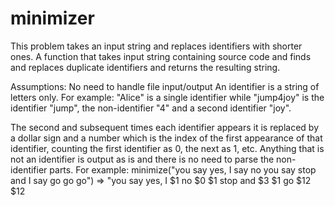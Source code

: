 # minimizer

This problem takes an input string and replaces identifiers with shorter ones.
A function that takes input string containing source code and finds and replaces duplicate identifiers and returns the resulting string. 

Assumptions: 
No need to handle file input/output
An identifier is a string of letters only. 
For example: "Alice" is a single identifier while "jump4joy" is the identifier "jump", the non-identifier "4" and a second identifier "joy".

The second and subsequent times each identifier appears it is replaced by a dollar sign and a number which is the index of the first appearance of that identifier, counting the first identifier as 0, the next as 1, etc. Anything that is not an identifier is output as is and there is no need to parse the non-identifier parts.
For example: 
minimize("you say yes, I say no you say stop and I say go go go") => "you say yes, I $1 no $0 $1 stop and $3 $1 go $12 $12
